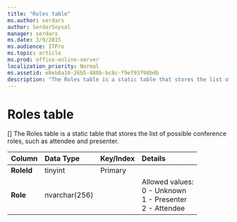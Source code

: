 ```yaml
---
title: "Roles table"
ms.author: serdars
author: SerdarSoysal
manager: serdars
ms.date: 3/9/2015
ms.audience: ITPro
ms.topic: article
ms.prod: office-online-server
localization_priority: Normal
ms.assetid: e8eb8a10-26b5-488b-bc8c-f9ef93f98bdb
description: "The Roles table is a static table that stores the list of possible conference roles, such as attendee and presenter."
---
```


# Roles table
[]
The Roles table is a static table that stores the list of possible conference roles, such as attendee and presenter.
  
|**Column**|**Data Type**|**Key/Index**|**Details**|
|:-----|:-----|:-----|:-----|
|**RoleId** <br/> |tinyint  <br/> |Primary  <br/> ||
|**Role** <br/> |nvarchar(256)  <br/> || Allowed values: <br/>  0 - Unknown <br/>  1 - Presenter <br/>  2 - Attendee <br/> |
   

